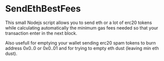 # SendEthBestFees
This small Nodejs script allows you to send eth or a lot of erc20 tokens while calculating automatically the minimum gas fees needed so that your transaction enter in the next block. 

Also usefull for emptying your wallet sending erc20 spam tokens to burn address 0x0..0 or 0x0..01 and for trying to empty eth dust (leaving min eth dust).
